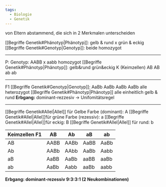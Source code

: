 ```yaml
---
tags:
  - Biologie
  - Genetik
---
```

von Eltern abstammend, die sich in 2 Merkmalen unterscheiden

[[Begriffe Genetik#Phänotyp|Phänotyp]]: gelb & rund x grün & eckig
[[Begriffe Genetik#Genotyp|Genotyp]]: beide homozygot

---

P: Genotyp: AABB x aabb homozygot
[[Begriffe Genetik#Phänotyp|Phänotyp]]: gelb&rund grün&eckig
K (Keimzellen) AB AB ab ab

---

F1 [[Begriffe Genetik#Genotyp|Genotyp]]: AaBb AaBb AaBb AaBb alle heterozygot
[[Begriffe Genetik#Phänotyp|Phänotyp]] alle einheitlich gelb & rund
**Erbgang:** dominant-rezzesiv -> Unifomitätsregel

---

[[Begriffe Genetik#Allel|Allel]] für Gelbe Farbe (dominant): A
[[Begriffe Genetik#Allel|Allel]]für grüne Farbe (rezessiv): a
[[Begriffe Genetik#Allel|Allel]]für eckig: B
[[Begriffe Genetik#Allel|Allel]] für rund: b

| Keimzellen F1 | AB   | Ab   | aB   | ab   |
| ------------- | ---- | ---- | ---- | ---- |
| AB            | AABB | AABb | AaBB | AaBb |
| Ab            | AABb | AAbb | AaBb | Aabb |
| aB            | AaBB | AaBb | aaBB | aaBb |
| ab            | AaBb | Aabb | aaBb | aabb |
**Erbgang: dominant-rezessiv 9:3:3:1 (2 Neukombinationen)**